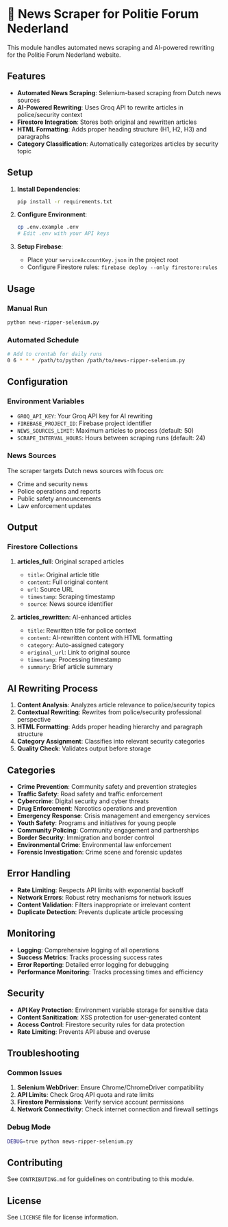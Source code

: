 # 📰 News Scraper for Politie Forum Nederland

This module handles automated news scraping and AI-powered rewriting for the Politie Forum Nederland website.

## Features

- **Automated News Scraping**: Selenium-based scraping from Dutch news sources
- **AI-Powered Rewriting**: Uses Groq API to rewrite articles in police/security context  
- **Firestore Integration**: Stores both original and rewritten articles
- **HTML Formatting**: Adds proper heading structure (H1, H2, H3) and paragraphs
- **Category Classification**: Automatically categorizes articles by security topic

## Setup

1. **Install Dependencies**:
   ```bash
   pip install -r requirements.txt
   ```

2. **Configure Environment**:
   ```bash
   cp .env.example .env
   # Edit .env with your API keys
   ```

3. **Setup Firebase**:
   - Place your `serviceAccountKey.json` in the project root
   - Configure Firestore rules: `firebase deploy --only firestore:rules`

## Usage

### Manual Run
```bash
python news-ripper-selenium.py
```

### Automated Schedule
```bash
# Add to crontab for daily runs
0 6 * * * /path/to/python /path/to/news-ripper-selenium.py
```

## Configuration

### Environment Variables

- `GROQ_API_KEY`: Your Groq API key for AI rewriting
- `FIREBASE_PROJECT_ID`: Firebase project identifier
- `NEWS_SOURCES_LIMIT`: Maximum articles to process (default: 50)
- `SCRAPE_INTERVAL_HOURS`: Hours between scraping runs (default: 24)

### News Sources

The scraper targets Dutch news sources with focus on:
- Crime and security news
- Police operations and reports  
- Public safety announcements
- Law enforcement updates

## Output

### Firestore Collections

1. **articles_full**: Original scraped articles
   - `title`: Original article title
   - `content`: Full original content  
   - `url`: Source URL
   - `timestamp`: Scraping timestamp
   - `source`: News source identifier

2. **articles_rewritten**: AI-enhanced articles
   - `title`: Rewritten title for police context
   - `content`: AI-rewritten content with HTML formatting
   - `category`: Auto-assigned category
   - `original_url`: Link to original source
   - `timestamp`: Processing timestamp
   - `summary`: Brief article summary

## AI Rewriting Process

1. **Content Analysis**: Analyzes article relevance to police/security topics
2. **Contextual Rewriting**: Rewrites from police/security professional perspective  
3. **HTML Formatting**: Adds proper heading hierarchy and paragraph structure
4. **Category Assignment**: Classifies into relevant security categories
5. **Quality Check**: Validates output before storage

## Categories

- **Crime Prevention**: Community safety and prevention strategies
- **Traffic Safety**: Road safety and traffic enforcement
- **Cybercrime**: Digital security and cyber threats  
- **Drug Enforcement**: Narcotics operations and prevention
- **Emergency Response**: Crisis management and emergency services
- **Youth Safety**: Programs and initiatives for young people
- **Community Policing**: Community engagement and partnerships
- **Border Security**: Immigration and border control
- **Environmental Crime**: Environmental law enforcement
- **Forensic Investigation**: Crime scene and forensic updates

## Error Handling

- **Rate Limiting**: Respects API limits with exponential backoff
- **Network Errors**: Robust retry mechanisms for network issues
- **Content Validation**: Filters inappropriate or irrelevant content
- **Duplicate Detection**: Prevents duplicate article processing

## Monitoring

- **Logging**: Comprehensive logging of all operations
- **Success Metrics**: Tracks processing success rates
- **Error Reporting**: Detailed error logging for debugging
- **Performance Monitoring**: Tracks processing times and efficiency

## Security

- **API Key Protection**: Environment variable storage for sensitive data
- **Content Sanitization**: XSS protection for user-generated content
- **Access Control**: Firestore security rules for data protection
- **Rate Limiting**: Prevents API abuse and overuse

## Troubleshooting

### Common Issues

1. **Selenium WebDriver**: Ensure Chrome/ChromeDriver compatibility
2. **API Limits**: Check Groq API quota and rate limits  
3. **Firestore Permissions**: Verify service account permissions
4. **Network Connectivity**: Check internet connection and firewall settings

### Debug Mode

```bash
DEBUG=true python news-ripper-selenium.py
```

## Contributing

See `CONTRIBUTING.md` for guidelines on contributing to this module.

## License

See `LICENSE` file for license information.
